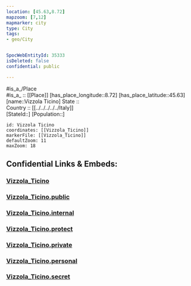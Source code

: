 ```yaml
---
location: [45.63,8.72] 
mapzoom: [7,12] 
mapmarker: city 
type: City
tags:
- geo/City


SpocWebEntityId: 35333
isDeleted: false
confidential: public

---
```

#is_a_/Place  
#is_a_ :: [[Place]] 
[has_place_longitude::8.72] 
[has_place_latitude::45.63] 
[name::Vizzola Ticino] 
State ::  
Country :: [[../../../../../Italy]]  
[StateId::] 
[Population::] 



```leaflet
id: Vizzola Ticino
coordinates: [[Vizzola_Ticino]] 
markerFile: [[Vizzola_Ticino]] 
defaultZoom: 11 
maxZoom: 18
```


## Confidential Links & Embeds: 

### [Vizzola_Ticino](/_Standards/Earth/Continent/Europe/Europe~South/Italy/regions~Italy/Lombardy/Varese.Province/City/Vizzola_Ticino.md) 

### [Vizzola_Ticino.public](/_public/Earth/Continent/Europe/Europe~South/Italy/regions~Italy/Lombardy/Varese.Province/City/Vizzola_Ticino.public.md) 

### [Vizzola_Ticino.internal](/_internal/Earth/Continent/Europe/Europe~South/Italy/regions~Italy/Lombardy/Varese.Province/City/Vizzola_Ticino.internal.md) 

### [Vizzola_Ticino.protect](/_protect/Earth/Continent/Europe/Europe~South/Italy/regions~Italy/Lombardy/Varese.Province/City/Vizzola_Ticino.protect.md) 

### [Vizzola_Ticino.private](/_private/Earth/Continent/Europe/Europe~South/Italy/regions~Italy/Lombardy/Varese.Province/City/Vizzola_Ticino.private.md) 

### [Vizzola_Ticino.personal](/_personal/Earth/Continent/Europe/Europe~South/Italy/regions~Italy/Lombardy/Varese.Province/City/Vizzola_Ticino.personal.md) 

### [Vizzola_Ticino.secret](/_secret/Earth/Continent/Europe/Europe~South/Italy/regions~Italy/Lombardy/Varese.Province/City/Vizzola_Ticino.secret.md)

